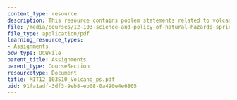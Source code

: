 ```yaml
---
content_type: resource
description: This resource contains poblem statements related to volcanoes.
file: /media/courses/12-103-science-and-policy-of-natural-hazards-spring-2010/91fa1adf3df39eb8eb080a490e4e6805_MIT12_103S10_Volcano_ps.pdf
file_type: application/pdf
learning_resource_types:
- Assignments
ocw_type: OCWFile
parent_title: Assignments
parent_type: CourseSection
resourcetype: Document
title: MIT12_103S10_Volcano_ps.pdf
uid: 91fa1adf-3df3-9eb8-eb08-0a490e4e6805
---
```

